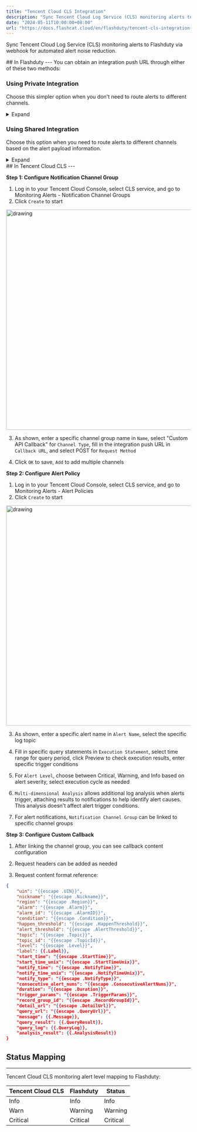 ```yaml
---
title: "Tencent Cloud CLS Integration"
description: "Sync Tencent Cloud Log Service (CLS) monitoring alerts to Flashduty via webhook for automated alert noise reduction"
date: "2024-05-11T10:00:00+08:00"
url: "https://docs.flashcat.cloud/en/flashduty/tencent-cls-integration-guide"
---
```


Sync Tencent Cloud Log Service (CLS) monitoring alerts to Flashduty via webhook for automated alert noise reduction.

<div class="hide">
## In Flashduty
---
You can obtain an integration push URL through either of these two methods:

### Using Private Integration

Choose this simpler option when you don't need to route alerts to different channels.

<details>
  <summary>Expand</summary>
  
  1. Go to the Flashduty console, select **channel**, and enter a specific channel's details page
  2. Select the **Integrations** tab, click **Add Integration** to enter the integration page
  3. Choose **Tencent Cloud CLS** integration and click **Save** to generate a card
  4. Click the generated card to view the **push URL**, copy it for later use, and you're done
  
</details>

### Using Shared Integration

Choose this option when you need to route alerts to different channels based on the alert payload information.

<details>
  <summary>Expand</summary>
  
  1. Go to the Flashduty console, select **Integration Center=>Alerts** to enter the integration selection page
  2. Select **Tencent Cloud CLS** integration:
        - **Integration Name**: Define a name for this integration
  3. Click **Save** and copy the newly generated **push URL** for later use
  4. Click **Create Route** to configure routing rules. You can match different alerts to different channels based on conditions, or set a default channel as a fallback, and adjust as needed later
  5. Done
    
</details>
</div>
## In Tencent Cloud CLS
---

**Step 1: Configure Notification Channel Group**

<div class="md-block">

1. Log in to your Tencent Cloud Console, select CLS service, and go to Monitoring Alerts - Notification Channel Groups
2. Click `Create` to start

<img alt="drawing" width="600" src="https://fcpub-1301667576.cos.ap-nanjing.myqcloud.com/flashduty/integration/tencent-cls/tencent-cls-notify.png" />

3. As shown, enter a specific channel group name in `Name`, select "Custom API Callback" for `Channel Type`, fill in the integration push URL in `Callback URL`, and select POST for `Request Method`

4. Click `OK` to save, `Add` to add multiple channels

</div>

**Step 2: Configure Alert Policy**

<div class="md-block">

1. Log in to your Tencent Cloud Console, select CLS service, and go to Monitoring Alerts - Alert Policies
2. Click `Create` to start

<img alt="drawing" width="600" src="https://fcpub-1301667576.cos.ap-nanjing.myqcloud.com/flashduty/integration/tencent-cls/tencent-cls-alert.png" />

3. As shown, enter a specific alert name in `Alert Name`, select the specific log topic

4. Fill in specific query statements in `Execution Statement`, select time range for query period, click Preview to check execution results, enter specific trigger conditions

5. For `Alert Level`, choose between Critical, Warning, and Info based on alert severity, select execution cycle as needed

6. `Multi-dimensional Analysis` allows additional log analysis when alerts trigger, attaching results to notifications to help identify alert causes. This analysis doesn't affect alert trigger conditions.

7. For alert notifications, `Notification Channel Group` can be linked to specific channel groups

</div>

**Step 3: Configure Custom Callback**

<div class="md-block">

1. After linking the channel group, you can see callback content configuration

2. Request headers can be added as needed

3. Request content format reference:

```json
{
    "uin": "{{escape .UIN}}",
    "nickname": "{{escape .Nickname}}",
    "region": "{{escape .Region}}",
    "alarm": "{{escape .Alarm}}",
    "alarm_id": "{{escape .AlarmID}}",
    "condition": "{{escape .Condition}}",
    "happen_threshold": "{{escape .HappenThreshold}}",
    "alert_threshold": "{{escape .AlertThreshold}}",
    "topic": "{{escape .Topic}}",
    "topic_id": "{{escape .TopicId}}",
    "level": "{{escape .Level}}",
    "label": {{.Label}},
    "start_time": "{{escape .StartTime}}",
    "start_time_unix": "{{escape .StartTimeUnix}}",
    "notify_time": "{{escape .NotifyTime}}",
    "notify_time_unix": "{{escape .NotifyTimeUnix}}",
    "notify_type": "{{escape .NotifyType}}",
    "consecutive_alert_nums": "{{escape .ConsecutiveAlertNums}}",
    "duration": "{{escape .Duration}}",
    "trigger_params": "{{escape .TriggerParams}}",
    "record_group_id": "{{escape .RecordGroupId}}",
    "detail_url": "{{escape .DetailUrl}}",
    "query_url": "{{escape .QueryUrl}}",
    "message": {{.Message}},
    "query_result": {{.QueryResult}},
    "query_log": {{.QueryLog}},
    "analysis_result": {{.AnalysisResult}}
}
```

</div>

## Status Mapping
---
<div class="md-block">

Tencent Cloud CLS monitoring alert level mapping to Flashduty:

| Tencent Cloud CLS | Flashduty | Status |
| ------------- | --------- | --- |
| Info          | Info      | Info
| Warn          | Warning   | Warning
| Critical      | Critical  | Critical

</div>
